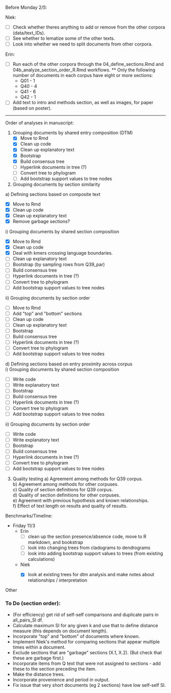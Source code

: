 Before Monday 2/5:

Niek:
- [ ] Check whether theres anything to add or remove from the other corpora (data/text_IDs).
- [ ] See whether to lematize some of the other texts. 
- [ ] Look into whether we need to split documents from other corpora. 

Erin:
- [ ] Run each of the other corpora through the 04_define_sections.Rmd and 04b_analyze_section_order_R.Rmd workflows.
** Only the following number of documents in each corpus have eight or more sections:
    - Q01 - 1
    - Q40 - 4
    - Q41 - 6
    - Q42 - 1
- [ ] Add text to intro and methods section, as well as images, for paper (based on poster).

_________________________

Order of analyses in manuscript:
1) Grouping documents by shared entry composition (DTM)
    - [X] Move to Rmd 
    - [X] Clean up code  
    - [X] Clean up explanatory text  
    - [X] Bootstrap  
    - [X] Build consensus tree  
    - [ ] Hyperlink documents in tree (?)  
    - [ ] Convert tree to phylogram  
    - [ ] Add bootstrap support values to tree nodes  

2) Grouping documents by section similarity  

a) Defining sections based on composite text  
- [X] Move to Rmd
- [X] Clean up code
- [X] Clean up explanatory text
- [X] Remove garbage sections?

i) Grouping documents by shared section composition  
- [X] Move to Rmd   
- [X] Clean up code  
- [X] Deal with kmers crossing language boundaries. 
- [ ] Clean up explanatory text  
- [ ] Bootstrap  (by sampling rows from Q39_par)
- [ ] Build consensus tree  
- [ ] Hyperlink documents in tree (?)  
- [ ] Convert tree to phylogram  
- [ ] Add bootstrap support values to tree nodes  

ii) Grouping documents by section order  
- [ ] Move to Rmd   
- [ ] Add "top" and "bottom" sections  
- [ ] Clean up code  
- [ ] Clean up explanatory text  
- [ ] Bootstrap  
- [ ] Build consensus tree  
- [ ] Hyperlink documents in tree (?)  
- [ ] Convert tree to phylogram  
- [ ] Add bootstrap support values to tree nodes  

d) Defining sections based on entry proximity across corpus  
i) Grouping documents by shared section composition  
- [ ] Write code   
- [ ] Write explanatory text  
- [ ] Bootstrap  
- [ ] Build consensus tree  
- [ ] Hyperlink documents in tree (?)  
- [ ] Convert tree to phylogram  
- [ ] Add bootstrap support values to tree nodes  

ii) Grouping documents by section order  
- [ ] Write code  
- [ ] Write explanatory text  
- [ ] Bootstrap  
- [ ] Build consensus tree  
- [ ] Hyperlink documents in tree (?)  
- [ ] Convert tree to phylogram  
 - [ ] Add bootstrap support values to tree nodes  

3) Quality testing
    a) Agreement among methods for Q39 corpus.  
    b) Agreement among methods for other corpuses.  
    c) Quality of section definitions for Q39 corpus.  
    d) Quality of section definitions for other corpuses.  
    e) Agreement with previous hypothesis and known relationships.  
    f) Effect of text length on results and quality of results.    
  
Benchmarks/Timeline:      
- Friday 11/3
  - Erin 
    - [ ] clean up the section presence/absence code, move to R markdown, and bookstrap
    - [ ] look into changing trees from cladograms to dendrograms
    - [ ] look into adding bootstrap support values to trees (from existing calculations)
  - Niek
    - [X] look at existing trees for dtm analysis and make notes about relationships / interpretation


Other
### To Do (section order):
- (For efficiency) get rid of self-self comparisons and duplicate pairs in all_pairs_SI df.
- Calculate maximum SI for any given k and use that to define distance measure (this depends on document length).
- Incorporate "top" and "bottom" of documents where known.
- Implement Niek's method for comparing sections that appear multiple times within a document. 
- Exclude sections that are "garbage" sections (X.1, X.2). (But check that these are garbage first.)
- Incorporate items from Q text that were not assigned to sections - add these to the section preceding the item.
- Make the distance trees. 
- Incorporate provenience and period in output. 
- Fix issue that very short documents (eg 2 sections) have low self-self SI.
      

